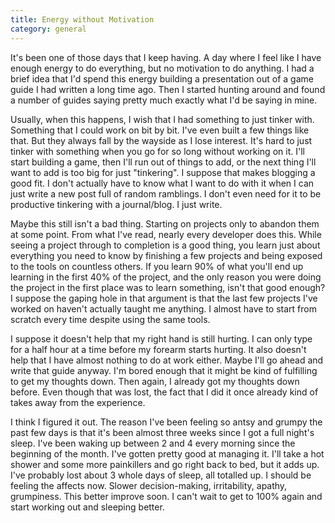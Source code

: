 ```yaml
---
title: Energy without Motivation
category: general
---
```

It's been one of those days that I keep having. A day where I feel like I have enough energy to do everything, but no motivation to do anything. I had a brief idea that I'd spend this energy building a presentation out of a game guide I had written a long time ago. Then I started hunting around and found a number of guides saying pretty much exactly what I'd be saying in mine.

Usually, when this happens, I wish that I had something to just tinker with. Something that I could work on bit by bit. I've even built a few things like that. But they always fall by the wayside as I lose interest. It's hard to just tinker with something when you go for so long without working on it. I'll start building a game, then I'll run out of things to add, or the next thing I'll want to add is too big for just "tinkering". I suppose that makes blogging a good fit. I don't actually have to know what I want to do with it when I can just write a new post full of random ramblings. I don't even need for it to be productive tinkering with a journal/blog. I just write.

Maybe this still isn't a bad thing. Starting on projects only to abandon them at some point. From what I've read, nearly every developer does this. While seeing a project through to completion is a good thing, you learn just about everything you need to know by finishing a few projects and being exposed to the tools on countless others. If you learn 90% of what you'll end up learning in the first 40% of the project, and the only reason you were doing the project in the first place was to learn something, isn't that good enough? I suppose the gaping hole in that argument is that the last few projects I've worked on haven't actually taught me anything. I almost have to start from scratch every time despite using the same tools.

I suppose it doesn't help that my right hand is still hurting. I can only type for a half hour at a time before my forearm starts hurting. It also doesn't help that I have almost nothing to do at work either. Maybe I'll go ahead and write that guide anyway. I'm bored enough that it might be kind of fulfilling to get my thoughts down. Then again, I already got my thoughts down before. Even though that was lost, the fact that I did it once already kind of takes away from the experience.

I think I figured it out. The reason I've been feeling so antsy and grumpy the past few days is that it's been almost three weeks since I got a full night's sleep. I've been waking up between 2 and 4 every morning since the beginning of the month. I've gotten pretty good at managing it. I'll take a hot shower and some more painkillers and go right back to bed, but it adds up. I've probably lost about 3 whole days of sleep, all totalled up. I should be feeling the affects now. Slower decision-making, irritability, apathy, grumpiness. This better improve soon. I can't wait to get to 100% again and start working out and sleeping better.
